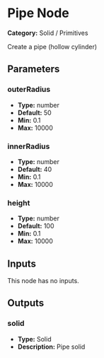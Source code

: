 
# Pipe Node

**Category:** Solid / Primitives

Create a pipe (hollow cylinder)

## Parameters


### outerRadius
- **Type:** number
- **Default:** 50
- **Min:** 0.1
- **Max:** 10000



### innerRadius
- **Type:** number
- **Default:** 40
- **Min:** 0.1
- **Max:** 10000



### height
- **Type:** number
- **Default:** 100
- **Min:** 0.1
- **Max:** 10000



## Inputs

This node has no inputs.

## Outputs


### solid
- **Type:** Solid
- **Description:** Pipe solid



